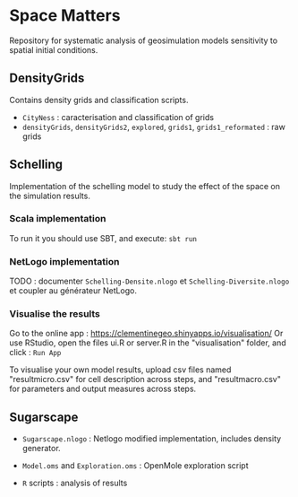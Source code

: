 Space Matters
===

Repository for systematic analysis of geosimulation models sensitivity to spatial initial conditions.


## DensityGrids

Contains density grids and classification scripts.

 - `CityNess` : caracterisation and classification of grids
 - `densityGrids`, `densityGrids2`, `explored`, `grids1`, `grids1_reformated` : raw grids


## Schelling

Implementation of the schelling model to study the effect of the space on the simulation results.


### Scala implementation

To run it you should use SBT, and execute: ```sbt run```

### NetLogo implementation

TODO : documenter `Schelling-Densite.nlogo` et `Schelling-Diversite.nlogo` et coupler au générateur NetLogo.

### Visualise the results

Go to the online app : https://clementinegeo.shinyapps.io/visualisation/
Or use RStudio, open the files ui.R or server.R in the "visualisation" folder, and click : ```Run App```

To visualise your own model results, upload csv files named "resultmicro.csv" for cell description across steps, and "resultmacro.csv" for parameters and output measures across steps.


## Sugarscape

 - `Sugarscape.nlogo` : Netlogo modified implementation, includes density generator.

 - `Model.oms` and `Exploration.oms` : OpenMole exploration script

 - `R` scripts : analysis of results
